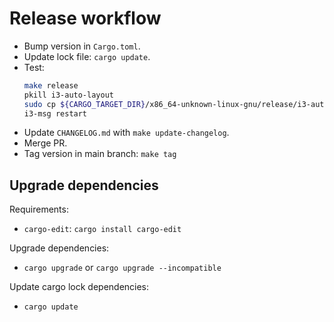 # Release workflow

- Bump version in `Cargo.toml`.
- Update lock file: `cargo update`.
- Test:
  ```bash
  make release
  pkill i3-auto-layout
  sudo cp ${CARGO_TARGET_DIR}/x86_64-unknown-linux-gnu/release/i3-auto-layout /usr/local/bin/i3-auto-layout
  i3-msg restart
  ```
- Update `CHANGELOG.md` with `make update-changelog`.
- Merge PR.
- Tag version in main branch: `make tag`

## Upgrade dependencies

Requirements:

- `cargo-edit`: `cargo install cargo-edit`

Upgrade dependencies:

- `cargo upgrade` or `cargo upgrade --incompatible`

Update cargo lock dependencies:

- `cargo update`
